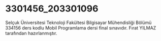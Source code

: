 # 3301456_203301096

Selçuk Üniversitesi Teknoloji Fakültesi Bilgisayar Mühendisliği Bölümü 334156 ders kodlu Mobil Programlama dersi final sınavıdır.
Fırat YILMAZ tarafından hazırlanmıştır.
